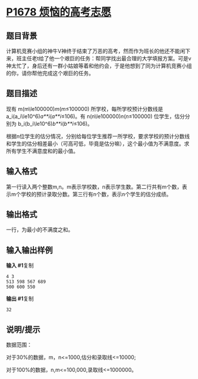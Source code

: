 # [P1678 烦恼的高考志愿](https://www.luogu.com.cn/problem/P1678)

## 题目背景

计算机竞赛小组的神牛V神终于结束了万恶的高考，然而作为班长的他还不能闲下来，班主任老t给了他一个艰巨的任务：帮同学找出最合理的大学填报方案。可是v神太忙了，身后还有一群小姑娘等着和他约会，于是他想到了同为计算机竞赛小组的你，请你帮他完成这个艰巨的任务。

## 题目描述

现有 m(m\le100000)*m*(*m*≤100000) 所学校，每所学校预计分数线是 a_i(a_i\le10^6)*a**i*(*a**i*≤106)。有 n(n\le100000)*n*(*n*≤100000) 位学生，估分分别为 b_i(b_i\le10^6)*b**i*(*b**i*≤106)。

根据n位学生的估分情况，分别给每位学生推荐一所学校，要求学校的预计分数线和学生的估分相差最小（可高可低，毕竟是估分嘛），这个最小值为不满意度。求所有学生不满意度和的最小值。

## 输入格式

第一行读入两个整数m,n。m表示学校数，n表示学生数。第二行共有m个数，表示m个学校的预计录取分数。第三行有n个数，表示n个学生的估分成绩。

## 输出格式

一行，为最小的不满度之和。

## 输入输出样例

**输入 #1**复制

```
4 3
513 598 567 689
500 600 550
```

**输出 #1**复制

```
32
```

## 说明/提示

数据范围：

对于30%的数据，m，n<=1000,估分和录取线<=10000;

对于100%的数据，n,m<=100,000,录取线<=1000000。



